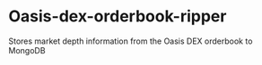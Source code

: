 # Oasis-dex-orderbook-ripper
Stores market depth information from the Oasis DEX orderbook to MongoDB
